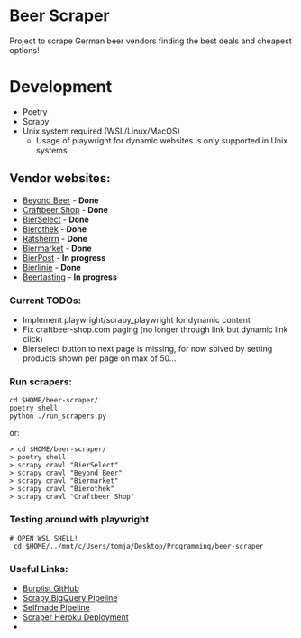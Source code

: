 # Beer Scraper
Project to scrape German beer vendors finding the best deals and cheapest options!

# Development

- Poetry
- Scrapy
- Unix system required (WSL/Linux/MacOS)
  - Usage of playwright for dynamic websites is only supported in Unix systems

## Vendor websites:
* [Beyond Beer]() - __Done__
* [Craftbeer Shop](https://www.craftbeer-shop.com/) - __Done__
* [BierSelect]() - __Done__
* [Bierothek]() - __Done__
* [Ratsherrn]() - __Done__
* [Biermarket](https://www.biermarket.de/) - __Done__
* [BierPost]() - __In progress__
* [Bierlinie](https://www.bierlinie-shop.de/) - __Done__
* [Beertasting](https://www.beertasting.com/de-de) - __In progress__


### Current TODOs:
* Implement playwright/scrapy_playwright for dynamic content
* Fix craftbeer-shop.com paging (no longer through link but dynamic link click)
* Bierselect button to next page is missing, for now solved by setting products shown per page on max of 50... 


### Run scrapers:
```shell
cd $HOME/beer-scraper/
poetry shell
python ./run_scrapers.py
```

or:

```shell
> cd $HOME/beer-scraper/
> poetry shell
> scrapy crawl "BierSelect"
> scrapy crawl "Beyond Beer"
> scrapy crawl "Biermarket"
> scrapy crawl "Bierothek" 
> scrapy crawl "Craftbeer Shop"   
```


### Testing around with playwright

```shell
# OPEN WSL SHELL!
 cd $HOME/../mnt/c/Users/tomja/Desktop/Programming/beer-scraper
```

### Useful Links:

* [Burplist GitHub](https://github.com/ngshiheng/burplist)
* [Scrapy BigQuery Pipeline](https://github.com/8W9aG/scrapy-bigquery/blob/main/bigquerypipeline/pipelines.py)
* [Selfmade Pipeline](https://github.com/djchie/webreg_scrapy/tree/master/webreg_scrapy)
* [Scraper Heroku Deployment](https://medium.com/geekculture/how-to-deploy-python-scrapy-spiders-for-free-on-cloud-154536ce5e89)
* 